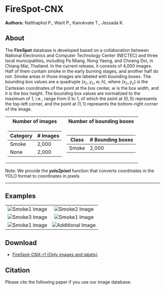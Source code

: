 # FireSpot-CNX

**Authors:** 
Natthaphol P., Warit P., Kanokvate T., Jessada K.

## About

The <b>FireSpot</b> database is developed based on a collaboration between National Electronics and Computer Technology Center (NECTEC) and three local municipalities, including Pa Miang, Nong Yaeng, and Choeng Doi, in Chiang Mai, Thailand. In the current release, it consists of 4,000 images. Half of them contain smoke in the early burning stages, and another half do not. Smoke areas in those images are labeled with bounding boxes. The bounding box values are a quadruple $(x_c,y_c,w,h)$, where $(x_c,y_c)$ is the Cartesian coordinates of the point at the box center, $w$ is the box width, and $h$ is the box height. The bounding box values are normalized to the maximum of $1$, i.e., range from $0$ to $1$, of which the point at $(0,0)$ represents the top-left corner, and the point at $(1,1)$ represents the bottom-right corner of the image.

<div align="center">
<table>
  <tr>
    <th>Number of images</th>
    <th>Number of bounding boxes</th>
  </tr>
 
  <tr><td>

  | Category | # Images |
  | ------------- | ------------- |
  | Smoke  | 2,000 |
  | None  | 2,000  |

  </td><td>

  | Class | # Bounding boxes |
  | ------------- | ------------- |
  | Smoke  | 2,000 |

  </td></tr> 
</table>
</div>

Note: We provide the <i><b>yolo2pixel</b></i> function that converts coordinates in the YOLO format to coordinates in pixels.

***

## Examples

<table>
  <tr>
    <td align="center">
      <img alt="Smoke1 Image" src="https://drive.google.com/uc?id=1mjwfKdQE7W_c9EVbZUsOYn6IcgY89mJS">
    </td>
    <td align="center">
      <img alt="Smoke2 Image" src="https://drive.google.com/uc?id=1n8iM-z93JvxF9ruWW9-Z9okeSEh5S_OH">
    </td>
  </tr>
  <tr>
    <td align="center">
      <img alt="Smoke3 Image" src="https://drive.google.com/uc?id=1G2Ah3sUe7Up2mQTFV-0h-ILwEg5aTLGm">
    </td>
    <td align="center">
      <img alt="Smoke1 Image" src="https://drive.google.com/uc?id=1sxJRXMPKrVWQIfv2KaDfr8p7aOIqErmG">
    </td>
  </tr>
  <tr>
    <td align="center">
      <img alt="Smoke1 Image" src="https://drive.google.com/uc?id=11X7Z3lxy-dNoaXsqL2GrO4Nu-iXplqpw">
    </td>
    <td align="center">
      <img alt="Additional Image" src="https://drive.google.com/uc?id=1SXAmyUeWpi0XB4dgMiqIVj44VjFlZkzg">
    </td>
  </tr>
</table>




## Download

* [FireSpot-CNX-r1 (Only images and labels)](https://www.dropbox.com/scl/fo/jpheymj5odn3xkrkt29r2/h?rlkey=ely1wck6qoqok9x6nf9on568m&dl=0).

## Citation

Please cite the following paper if you use our image database:

